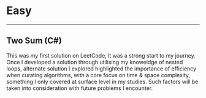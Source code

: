 # Easy

---

## Two Sum (C#)

This was my first solution on LeetCode, it was a strong start to my journey. Once I developed a solution through utilising my knoweldge of nested loops, alternate solution I explored highlighted the importance of efficiency when curating algorithms, with a core focus on time & space complexity, something I only covered at surface level in my studies. Such factors will be taken into consideration with future problems I encounter.